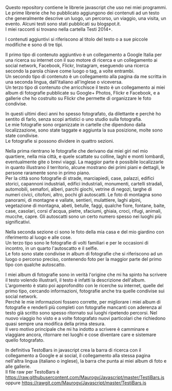 Questo repository contiene le librerie javascript che uso nei miei programmi.  
Le prime librerie che ho pubblicato aggiungono dei contenuti ad un testo che generalmente descrive un luogo, un percorso, un viaggio, una visita, un evento. Alcuni testi sono stati pubblicati su blogspot.it.  
I miei racconti si trovano nella cartella Testi 2014+.  

I contenuti aggiuntivi si riferiscono al titolo del testo o a sue piccole modifiche e sono di tre tipi.

Il primo tipo di contenuto aggiuntivo è un collegamento a Google Italia per una ricerca su internet con il suo motore di ricerca e un collegamento ai social network, Facebook, Flickr, Instagram, eseguendo una ricerca secondo la parola chiave come luogo o tag, a volte entrambi.  
Un secondo tipo di contenuto è un collegamento alla pagina da me scritta in una seconda lingua, dall'italiano all'inglese o viceversa.  
Un terzo tipo di contenuto che arricchisce il testo è un collegamento ai miei album di fotografie pubblicate su Google+ Photos, Flickr e Facebook, e a gallerie che ho costruito su Flickr che permette di organizzare le foto condivise.

In questi ultimi dieci anni ho spesso fotografato, da dilettante e perchè ho sentito di farlo, senza scopi artistici o uno studio sulla fotografia.  
Le mie fotografie sono organizzate in cartelle che dipendono dalla localizzazione, sono state taggate e aggiunta la sua posizione, molte sono state condivise.  
Le fotografie si possono dividere in quattro sezioni.

Nella prima rientrano le fotografie che derivano dai miei giri nel mio quartiere, nella mia città, e quele scattate su colline, laghi e monti lombardi, eventualmente gite o brevi viaggi. La maggior parte è possibile localizzarle in quanto illustrano il territorio, alcune mostrano dei primi piani e dettagli, le persone raramente sono in primo piano.  
Per la città sono fotografie di strade, marciapiedi, case, palazzi, edifici storici, capannoni industriali, edifici industriali, monumenti, cartelli stradali, automobili, semafori, alberi, parchi giochi, vetrine di negozi, targhe di numeri civici, citofoni, altro, pochi gli autoscatti.
Le foto di montagna sono panorami, di montagne e vallate, sentieri, mulattiere, laghi alpini, vegetazione di montagna, abeti, betulle, faggi, qualche fiore, fontane, baite, case, casolari, corsi d'acqua, pietre, sfaciumi, ghiaia, croci, rifugi, animali, mucche, capre. Gli autoscatti sono un certo numero spesso nei luoghi più significativi.

Nella seconda sezione ci sono le foto della mia casa e del mio giardino con riferimento al luogo e alle cose.  
Un terzo tipo sono le fotografie di volti familiari e per le occasioni di incontro, in un quarto l'autoscatto e il selfie.  
Le foto sono state condivise in album di fotografie che si riferiscono ad un luogo o percorso preciso, contenendo foto per la maggior parte del primo tipo con qualche autoscatto.

I miei album di fotografie sono in verità l'origine che mi ha spinto ha scrivere il testo volendo illustrarli, il testo è infatti la descrizione dell'album.  
L'argomento è stato poi approfondito con le ricerche su internet, quelle del primo tipo, cercando informazioni, fotografie anche tra quelle condivise sui social network.   
Perchè le mie informazioni fossero corrette, per migliorare i miei album di fotografie e renderli più completi con fotografie mancanti con aderenza al testo già scritto sono spesso ritornato sui luoghi ripetendo percorsi. Nel nuovo viaggio ho visto e a volte fotografato nuovi particolari che richiedono quasi sempre una modifica della prima stesura.  
Il vero motivo principale che mi ha indotto a scrivere è camminare e viaggiare ancora, ritornare nei luoghi e cose diventare care e sistemare quello fotografato.  

In definitiva TestoBars in javascript crea la barra di ricerca con il collegamento a Google e ai social, il collegamento alla stessa pagina nell'altra lingua (italiano o inglese), la barra che punta ai miei album di foto e alle gallerie.  
Il file raw per TestoBars è https://raw.githubusercontent.com/Maurogv/Javascript/master/TestiBars.js oppure https://rawgit.com/Maurogv/Javascript/master/TestiBars.js
